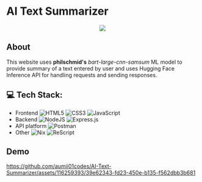 # AI Text Summarizer

<div align="center">
<img src="https://github.com/user-attachments/assets/acd06f5d-d7b9-439c-b056-5e3bf65f0bd4">
</div>

## About
This website uses **philschmid's** *bart-large-cnn-samsum* ML model to provide summary of a text entered by user and uses Hugging Face Inference API for handling requests and sending responses.

## 💻 Tech Stack:
- Frontend
![HTML5](https://img.shields.io/badge/html5-%23E34F26.svg?style=for-the-badge&logo=html5&logoColor=white)
![CSS3](https://img.shields.io/badge/css3-%231572B6.svg?style=for-the-badge&logo=css3&logoColor=white)
![JavaScript](https://img.shields.io/badge/javascript-%23323330.svg?style=for-the-badge&logo=javascript&logoColor=%23F7DF1E)
- Backend
![NodeJS](https://img.shields.io/badge/node.js-6DA55F?style=for-the-badge&logo=node.js&logoColor=white)
![Express.js](https://img.shields.io/badge/express.js-%23404d59.svg?style=for-the-badge&logo=express&logoColor=%2361DAFB)
- API platform
![Postman](https://img.shields.io/badge/Postman-FF6C37?style=for-the-badge&logo=postman&logoColor=white)
- Other
![Nix](https://img.shields.io/badge/NIX-5277C3.svg?style=for-the-badge&logo=NixOS&logoColor=white)
![ReScript](https://img.shields.io/badge/rescript-%2314162c?style=for-the-badge&logo=rescript&logoColor=e34c4c)

## Demo
https://github.com/aumii01codes/AI-Text-Summarizer/assets/116259393/39e62343-fd23-450e-b135-f562dbb3b681
